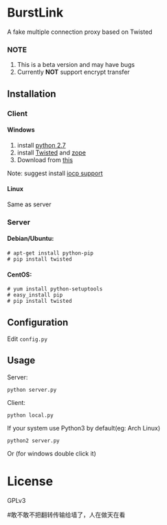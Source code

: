 BurstLink
===========

A fake multiple connection proxy based on Twisted

### NOTE

1. This is a beta version and may have bugs
2. Currently **NOT** support encrypt transfer 

## Installation

### Client

#### Windows

1. install [python 2.7](https://www.python.org/ftp/python/2.7.8/python-2.7.8.msi)
2. install [Twisted](https://pypi.python.org/packages/2.7/T/Twisted/Twisted-14.0.2.win32-py2.7.msi) and [zope](https://pypi.python.org/packages/2.7/z/zope.interface/zope.interface-4.1.1.win32-py2.7.exe#md5=8b36e1fcd506ac9fb325ddf1c7238b07)
3. Download from [this](https://github.com/mengskysama/BurstLink/archive/master.zip)

Note: suggest install [iocp support](http://sourceforge.net/projects/pywin32/files/pywin32/Build%20219/pywin32-219.win32-py2.7.exe/download)

#### Linux

Same as server
    
### Server

#### Debian/Ubuntu: 

    # apt-get install python-pip
    # pip install twisted

#### CentOS:

    # yum install python-setuptools
    # easy_install pip
    # pip install twisted
    
## Configuration

Edit `config.py`

## Usage

Server:

    python server.py

Client:

    python local.py
    
    
If your system use Python3 by default(eg: Arch Linux)

    python2 server.py
    
 Or (for windows double click it)
 
# License

GPLv3

#敢不敢不把翻转传输给墙了，人在做天在看
